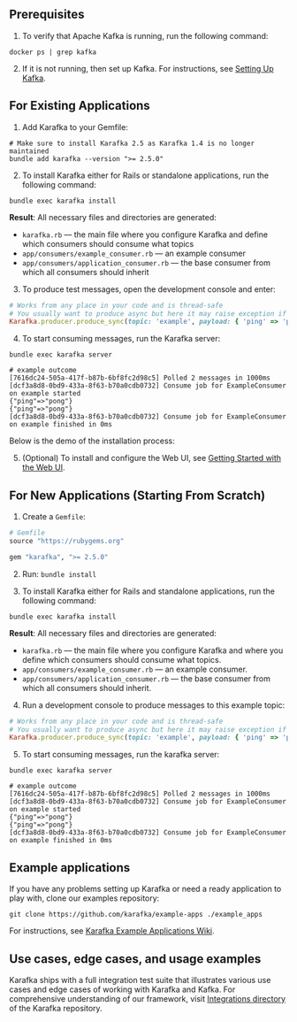## Prerequisites

1. To verify that Apache Kafka is running, run the following command:

```shell
docker ps | grep kafka
```

2. If it is not running, then set up Kafka. For instructions, see [Setting Up Kafka](Kafka-Setting-Up).

## For Existing Applications

1. Add Karafka to your Gemfile:

```shell
# Make sure to install Karafka 2.5 as Karafka 1.4 is no longer maintained
bundle add karafka --version ">= 2.5.0"
```

2. To install Karafka either for Rails or standalone applications, run the following command:

```shell
bundle exec karafka install
```

**Result**: All necessary files and directories are generated:

- `karafka.rb` — the main file where you configure Karafka and define which consumers should consume what topics
- `app/consumers/example_consumer.rb` — an example consumer
- `app/consumers/application_consumer.rb` — the base consumer from which all consumers should inherit

3. To produce test messages, open the development console and enter:

```ruby
# Works from any place in your code and is thread-safe
# You usually want to produce async but here it may raise exception if Kafka is not available, etc
Karafka.producer.produce_sync(topic: 'example', payload: { 'ping' => 'pong' }.to_json)
```

4. To start consuming messages, run the Karafka server:

```shell
bundle exec karafka server

# example outcome
[7616dc24-505a-417f-b87b-6bf8fc2d98c5] Polled 2 messages in 1000ms
[dcf3a8d8-0bd9-433a-8f63-b70a0cdb0732] Consume job for ExampleConsumer on example started
{"ping"=>"pong"}
{"ping"=>"pong"}
[dcf3a8d8-0bd9-433a-8f63-b70a0cdb0732] Consume job for ExampleConsumer on example finished in 0ms
```

Below is the demo of the installation process:

<div class="asciinema" data-cols="100" data-rows="14" data-cast="getting-started">
  <span style="display: none;">
    Note: Asciinema videos are not visible when viewing this wiki on GitHub. Go to
    <a href="https://karafka.io/docs">online</a>
    documentation instead.
  </span>
</div>

5. (Optional) To install and configure the Web UI, see [Getting Started with the Web UI](Web-UI-Getting-Started).

## For New Applications (Starting From Scratch)

1. Create a `Gemfile`:

```ruby
# Gemfile
source "https://rubygems.org"

gem "karafka", ">= 2.5.0"
```

2. Run: `bundle install`

3. To install Karafka either for Rails and standalone applications, run the following command:

```shell
bundle exec karafka install
```

**Result**: All necessary files and directories are generated:

- `karafka.rb` — the main file where you configure Karafka and where you define which consumers should consume what topics.
- `app/consumers/example_consumer.rb` — an example consumer.
- `app/consumers/application_consumer.rb` — the base consumer from which all consumers should inherit.

4. Run a development console to produce messages to this example topic:

```ruby
# Works from any place in your code and is thread-safe
# You usually want to produce async but here it may raise exception if Kafka is not available, etc
Karafka.producer.produce_sync(topic: 'example', payload: { 'ping' => 'pong' }.to_json)
```

5. To start consuming messages, run the karafka server:

```shell
bundle exec karafka server

# example outcome
[7616dc24-505a-417f-b87b-6bf8fc2d98c5] Polled 2 messages in 1000ms
[dcf3a8d8-0bd9-433a-8f63-b70a0cdb0732] Consume job for ExampleConsumer on example started
{"ping"=>"pong"}
{"ping"=>"pong"}
[dcf3a8d8-0bd9-433a-8f63-b70a0cdb0732] Consume job for ExampleConsumer on example finished in 0ms
```

## Example applications

If you have any problems setting up Karafka or need a ready application to play with, clone our examples repository:

```shell
git clone https://github.com/karafka/example-apps ./example_apps
```

For instructions, see [Karafka Example Applications Wiki](https://github.com/karafka/example-apps/blob/master/README.md).

## Use cases, edge cases, and usage examples

Karafka ships with a full integration test suite that illustrates various use cases and edge cases of working with Karafka and Kafka. For comprehensive understanding of our framework, visit [Integrations directory](https://github.com/karafka/karafka/tree/master/spec/integrations) of the Karafka repository.
